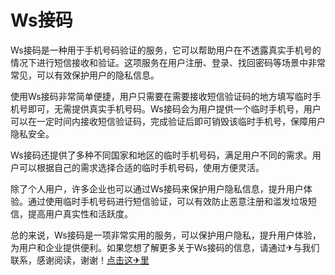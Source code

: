 # Ws接码

Ws接码是一种用于手机号码验证的服务，它可以帮助用户在不透露真实手机号的情况下进行短信接收和验证。这项服务在用户注册、登录、找回密码等场景中非常常见，可以有效保护用户的隐私信息。

使用Ws接码非常简单便捷，用户只需要在需要接收短信验证码的地方填写临时手机号即可，无需提供真实手机号码。Ws接码会为用户提供一个临时手机号，用户可以在一定时间内接收短信验证码，完成验证后即可销毁该临时手机号，保障用户隐私安全。

Ws接码还提供了多种不同国家和地区的临时手机号码，满足用户不同的需求。用户可以根据自己的需求选择合适的临时手机号码，使用方便灵活。

除了个人用户，许多企业也可以通过Ws接码来保护用户隐私信息，提升用户体验。通过使用临时手机号码进行短信验证，可以有效防止恶意注册和滥发垃圾短信，提高用户真实性和活跃度。

总的来说，Ws接码是一项非常实用的服务，可以保护用户隐私，提升用户体验，为用户和企业提供便利。如果您想了解更多关于Ws接码的信息，请通过✈与我们联系，感谢阅读，谢谢！[点击这✈里](https://t.me/lm66bot)